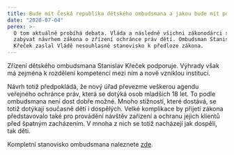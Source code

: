 ```yaml
---
title: Bude mít Česká republika dětského ombudsmana a jakou bude mít podobu?
date: "2020-07-04"
perex: >-
  O tom aktuálně probíhá debata. Vláda a následně všichni zákonodárci se budou
  zabývat návrhem zákona o zřízení ochránce práv dětí. Ombudsman Stanislav
  Křeček zaslal Vládě nesouhlasné stanovisko k předloze zákona.
---
```


<p>Zřízení dětského ombudsmana Stanislav Křeček podporuje. Výhrady však má zejména k rozdělení kompetencí mezi ním a nově vzniklou institucí. </p><p>Návrh totiž předpokládá, že nový úřad převezme veškerou agendu veřejného ochránce práv, která se dotýká osob mladších 18 let. To podle ombudsmana není dost dobře možné. Mnoho stížností, které dostává, se totiž dotýkají současně dětí i dospělých. Velké komplikace by přijetí zákona představovalo také pro provádění návštěv zařízení a ochranu jejich klientů před špatným zacházením. V mnoha z nich se totiž nacházejí jak dospělí, tak děti.</p><p>Kompletní stanovisko ombudsmana naleznete <a href="https://www.ochrance.cz/fileadmin/user_upload/Zvlastni_opravneni/Vlada/Stanovisko-detsky-ombudman.pdf" target="_blank">zde</a>.</p>
